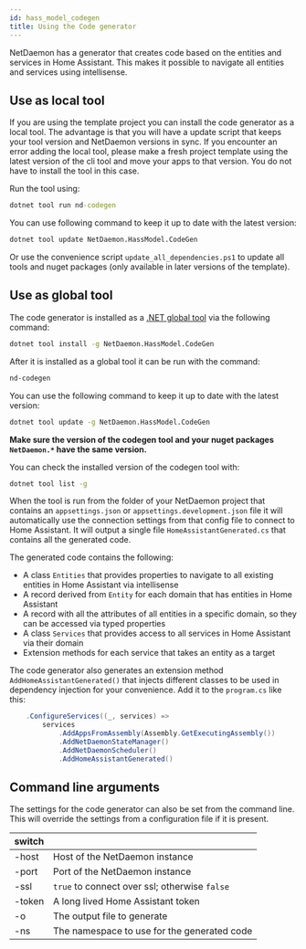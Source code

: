 ```yaml
---
id: hass_model_codegen
title: Using the Code generator
---
```


NetDaemon has a generator that creates code based on the entities and services in Home Assistant. This makes it possible to navigate all entities and services using intellisense.

## Use as local tool

If you are using the template project you can install the code generator as a local tool. The advantage is that you will have a update script that keeps your tool version and NetDaemon versions in sync. If you encounter an error adding the local tool, please make a fresh project template using the latest version of the cli tool and move your apps to that version. You do not have to install the tool in this case.

Run the tool using:

```cmd
dotnet tool run nd-codegen
```

You can use following command to keep it up to date with the latest version:

```cmd
dotnet tool update NetDaemon.HassModel.CodeGen
```

Or use the convenience script `update_all_dependencies.ps1` to update all tools and nuget packages (only available in later versions of the template).

## Use as global tool

The code generator is installed as a [.NET global tool](https://docs.microsoft.com/dotnet/core/tools/global-tools) via the following command:

```cmd
dotnet tool install -g NetDaemon.HassModel.CodeGen
```

After it is installed as a global tool it can be run with the command:

```cmd
nd-codegen
```

You can use the following command to keep it up to date with the latest version:

```cmd
dotnet tool update -g NetDaemon.HassModel.CodeGen
```

**Make sure the version of the codegen tool and your nuget packages `NetDaemon.*` have the same version.**

You can check the installed version of the codegen tool with:

```cmd
dotnet tool list -g
```

When the tool is run from the folder of your NetDaemon project that contains an `appsettings.json` or `appsettings.development.json` file it will automatically use the connection settings from that config file to connect to Home Assistant. It will output a single file `HomeAssistantGenerated.cs` that contains all the generated code.

The generated code contains the following:

* A class `Entities` that provides properties to navigate to all existing entities in Home Assistant via intellisense
* A record derived from `Entity` for each domain that has entities in Home Assistant
* A record with all the attributes of all entities in a specific domain, so they can be accessed via typed properties
* A class `Services` that provides access to all services in Home Assistant via their domain
* Extension methods for each service that takes an entity as a target

The code generator also generates an extension method `AddHomeAssistantGenerated()` that injects different classes to be used in dependency injection for your convenience. Add it to the `program.cs` like this:

```csharp
    .ConfigureServices((_, services) =>
        services
            .AddAppsFromAssembly(Assembly.GetExecutingAssembly())
            .AddNetDaemonStateManager()
            .AddNetDaemonScheduler()
            .AddHomeAssistantGenerated()
```

## Command line arguments

The settings for the code generator can also be set from the command line. This will override the settings from a configuration file if it is present.

| switch | |
|---     |--|
| -host  | Host of the NetDaemon instance
| -port  | Port of the NetDaemon instance
| -ssl   | `true` to connect over ssl; otherwise `false`
| -token | A long lived Home Assistant token
| -o     | The output file to generate
| -ns    | The namespace to use for the generated code

